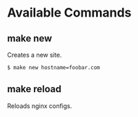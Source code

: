 # Available Commands

## make new

Creates a new site.

```bash
$ make new hostname=foobar.com
```

## make reload

Reloads nginx configs.
